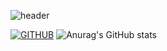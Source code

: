 <!--
**DevThive/DevThive** is a ✨ _special_ ✨ repository because its `README.md` (this file) appears on your GitHub profile.

Here are some ideas to get you started:

- 🔭 I’m currently working on ...
- 🌱 I’m currently learning ...
- 👯 I’m looking to collaborate on ...
- 🤔 I’m looking for help with ...
- 💬 Ask me about ...
- 📫 How to reach me: ...
- 😄 Pronouns: ...
- ⚡ Fun fact: ...
-->

![header](https://capsule-render.vercel.app/api?type=waving&color=timeGradient&text=Welcome%20to%20DevThive%20GitHub%20👋&animation=twinkling&fontSize=35&fontAlignY=40&fontAlign=70&height=250)

[![GITHUB](https://hits.seeyoufarm.com/api/count/incr/badge.svg?url=https%3A%2F%2Fgithub.com%2Fjiholee0&count_bg=%23F29494&title_bg=%232F2E2E&icon=github.svg&icon_color=%23FFFFFF&title=GITHUB&edge_flat=false)](https://github.com/jiholee0)
![Anurag's GitHub stats](https://github-readme-stats.vercel.app/api?username=DevThive&show_icons=true&theme=radical)


